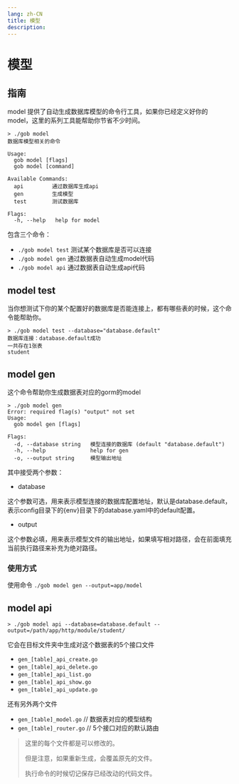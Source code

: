 ```yaml
---
lang: zh-CN
title: 模型
description: 
---
```


# 模型

## 指南

model 提供了自动生成数据库模型的命令行工具，如果你已经定义好你的model，这里的系列工具能帮助你节省不少时间。

```shell
> ./gob model
数据库模型相关的命令

Usage:
  gob model [flags]
  gob model [command]

Available Commands:
  api         通过数据库生成api
  gen         生成模型
  test        测试数据库

Flags:
  -h, --help   help for model
```

包含三个命令：

- `./gob model test` 测试某个数据库是否可以连接
- `./gob model gen` 通过数据表自动生成model代码
- `./gob model api` 通过数据表自动生成api代码

## model test

当你想测试下你的某个配置好的数据库是否能连接上，都有哪些表的时候，这个命令能帮助你。

```shell
> ./gob model test --database="database.default"
数据库连接：database.default成功
一共存在1张表
student
```

## model gen

这个命令帮助你生成数据表对应的gorm的model

```shell
> ./gob model gen
Error: required flag(s) "output" not set
Usage:
  gob model gen [flags]

Flags:
  -d, --database string   模型连接的数据库 (default "database.default")
  -h, --help              help for gen
  -o, --output string     模型输出地址
```

其中接受两个参数：

- database

这个参数可选，用来表示模型连接的数据库配置地址，默认是database.default，表示config目录下的{env}目录下的database.yaml中的default配置。

- output

这个参数必填，用来表示模型文件的输出地址，如果填写相对路径，会在前面填充当前执行路径来补充为绝对路径。

### 使用方式

使用命令 `./gob model gen --output=app/model`

## model api

```shell
> ./gob model api --database=database.default --output=/path/app/http/module/student/
```

它会在目标文件夹中生成对这个数据表的5个接口文件

- `gen_[table]_api_create.go`
- `gen_[table]_api_delete.go`
- `gen_[table]_api_list.go`
- `gen_[table]_api_show.go`
- `gen_[table]_api_update.go`

还有另外两个文件

- `gen_[table]_model.go` // 数据表对应的模型结构
- `gen_[table]_router.go` // 5个接口对应的默认路由

> 这里的每个文件都是可以修改的。
>
> 但是注意，如果重新生成，会覆盖原先的文件。
>
> 执行命令的时候切记保存已经改动的代码文件。
